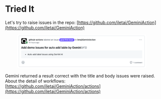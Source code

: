 # Tried It



Let's try to raise issues in the repo: [https://github.com/iletai/GeminiAction](https://github.com/iletai/GeminiAction)

<figure><img src=".gitbook/assets/image.png" alt=""><figcaption></figcaption></figure>

Gemini returned a result correct with the title and body issues were raised.\
About the detail of workflows: [https://github.com/iletai/GeminiAction/actions](https://github.com/iletai/GeminiAction/actions)
